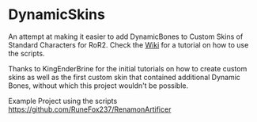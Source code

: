# DynamicSkins
An attempt at making it easier to add DynamicBones to Custom Skins of Standard Characters for RoR2.
Check the [Wiki](https://github.com/RuneFox237/DynamicSkins/wiki) for a tutorial on how to use the scripts.

Thanks to KingEnderBrine for the initial tutorials on how to create custom skins as well as the first custom skin that contained additional Dynamic Bones, without which this project wouldn't be possible. 

Example Project using the scripts
https://github.com/RuneFox237/RenamonArtificer
